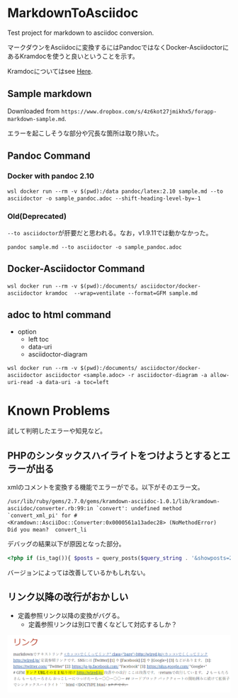 # MarkdownToAsciidoc
Test project for markdown to asciidoc conversion.

マークダウンをAsciidocに変換するにはPandocではなくDocker-AsciidoctorにあるKramdocを使うと良いということを示す。

Kramdocについてはsee [Here](https://matthewsetter.com/technical-documentation/asciidoc/convert-markdown-to-asciidoc-with-kramdoc/).

## Sample markdown

Downloaded from `https://www.dropbox.com/s/4z6kot27jmikhx5/forapp-markdown-sample.md`.

エラーを起こしそうな部分や冗長な箇所は取り除いた。

## Pandoc Command

### Docker with pandoc 2.10

```
wsl docker run --rm -v $(pwd):/data pandoc/latex:2.10 sample.md --to asciidoctor -o sample_pandoc.adoc --shift-heading-level-by=-1
```


### Old(Deprecated)
`--to asciidoctor`が肝要だと思われる。なお，v1.9.11では動かなかった。


```
pandoc sample.md --to asciidoctor -o sample_pandoc.adoc
```

## Docker-Asciidoctor Command

```
wsl docker run --rm -v $(pwd):/documents/ asciidoctor/docker-asciidoctor kramdoc  --wrap=ventilate --format=GFM sample.md
```

## adoc to html command

- option
  - left toc
  - data-uri
  - asciidoctor-diagram

```
wsl docker run --rm -v $(pwd):/documents/ asciidoctor/docker-asciidoctor asciidoctor <sample.adoc> -r asciidoctor-diagram -a allow-uri-read -a data-uri -a toc=left
```


# Known Problems

試して判明したエラーや知見など。

## PHPのシンタックスハイライトをつけようとするとエラーが出る

xmlのコメントを変換する機能でエラーがでる。以下がそのエラー文。

```
/usr/lib/ruby/gems/2.7.0/gems/kramdown-asciidoc-1.0.1/lib/kramdown-asciidoc/converter.rb:99:in `convert': undefined method `convert_xml_pi' for #<Kramdown::AsciiDoc::Converter:0x0000561a13adec28> (NoMethodError)
Did you mean?  convert_li
```

デバッグの結果以下が原因となった部分。

```php
<?php if (is_tag()){ $posts = query_posts($query_string . '&showposts=20'); } ?>
```

バージョンによっては改善しているかもしれない。

## リンク以降の改行がおかしい

- 定義参照リンク以降の変換がバグる。
  - 定義参照リンクは別口で書くなどして対応するしか？

![](linkbug.png)